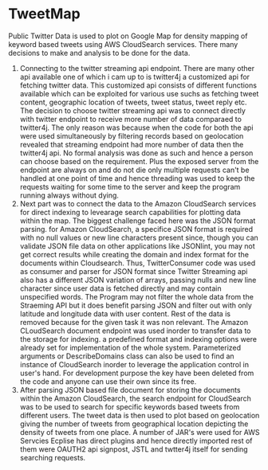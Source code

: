 # TweetMap
Public Twitter Data is used to plot on Google Map for density mapping of keyword based tweets using AWS CloudSearch services.
There many decisions to make and analysis to be done for the data.
1. Connecting to the twitter streaming api endpoint. There are many other api available one of which i cam up to is twitter4j a customized api for fetching twitter data. This customized api consists of different functions available which can be exploited for various use suchs as fetching tweet content, geographic location of tweets, tweet status, tweet reply etc. The decision to choose twitter streaming api was to connect directly with twitter endpoint to receive more number of data comparaed to twitter4j. The only reason was because when the code for both the api were used simultaneously by filtering records based on geolocation revealed that streaming endpoint had more number of data then the twitter4j api. No formal analysis was done as such and hence a person can choose based on the requirement. Plus the exposed server from the endpoint are always on and do not die only multiple requests can't be handled at one point of time and hence threading was used to keep the requests waiting for some time to the server and keep the program running always without dying.
2. Next part was to connect the data to the Amazon CloudSearch services for direct indexing to levearage search capabilities for plotting data within the map. The biggest challenge faced here was the JSON format parsing. for Amazon CloudSearch, a specifice JSON format is required with no null values or new line characters present since, though you can validate JSON file data on other applications like JSONlint, you may not get correct results while creating the domain and index format for the documents within Cloudsearch. Thus, TwitterConsumer code was used as consumer and parser for JSON format since Twitter Streaming api also has a different JSON variation of arrays, passing nulls and new line character since user data is fetched directly and may contain unspecified words. The Program may not filter the whole data from the Straeming API but it does benefit parsing JSON and filter out with only latitude and longitude data with user content. Rest of the data is removed because for the given task it was non relevant. The Amazon CLoudSearch document endpoint was used inorder to transfer data to the storage for indexing. a predefined format and indexing options were already set for implementation of the whole system. Parameterized arguments or DescribeDomains class can also be used to find an instance of CloudSearch inorder to leverage the application control in user's hand. For development purpose the key have been deleted from the code and anyone can use their own since its free.
3. After parsing JSON based file document for storing the documents within the Amazon CloudSearch, the search endpoint for CloudSearch was to be used to search for specific keywords based tweets from different users. The tweet data is then used to plot based on geolocation giving the number of tweets from geographical location depicting the density of tweets from one place. A number of JAR's were used for AWS Servcies Ecplise has direct plugins and hence directly imported rest of them were OAUTH2 api signpost, JSTL and twtter4j itself for sending searching requests.

